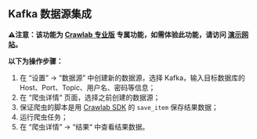 ## Kafka 数据源集成

**⚠️注意：该功能为 [Crawlab 专业版](https://www.crawlab.cn/purchase-pro) 专属功能，如需体验此功能，请访问 [演示网站](https://demo.crawlab.cn)。**

**以下为操作步骤：**

1. 在 “设置” -> “数据源” 中创建新的数据源，选择 Kafka，输入目标数据库的 Host、Port、Topic、用户名、密码等信息；
2. 在 “爬虫详情“ 页面，选择之前创建的数据源；
3. 保证爬虫的脚本是用 [Crawlab SDK](../SDK/README.md) 的 `save_item` 保存结果数据；
4. 运行爬虫任务；
5. 在 “爬虫详情” -> “结果“ 中查看结果数据。


